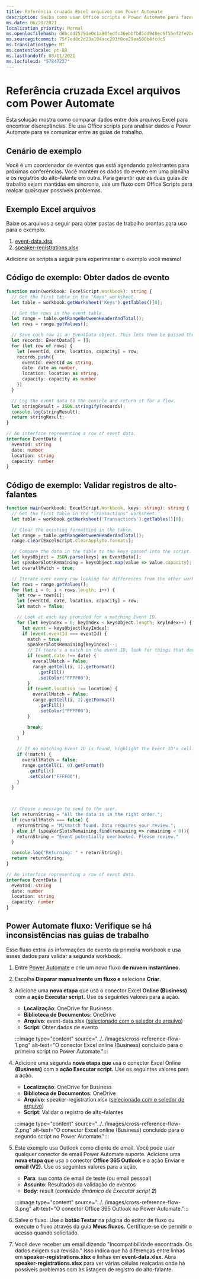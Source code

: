 ```yaml
---
title: Referência cruzada Excel arquivos com Power Automate
description: Saiba como usar Office scripts e Power Automate para fazer referência cruzada e formatar um arquivo Excel.
ms.date: 06/29/2021
localization_priority: Normal
ms.openlocfilehash: ddbcdd25791e0c1a80fedfc36ebbfbd5dd940ec6f55ef2fe2bce0cf23b6bcb61
ms.sourcegitcommit: 75f7ed8c2d23a104acc293f8ce29ea580b4fcdc5
ms.translationtype: MT
ms.contentlocale: pt-BR
ms.lasthandoff: 08/11/2021
ms.locfileid: "57847237"
---
```

# <a name="cross-reference-excel-files-with-power-automate"></a>Referência cruzada Excel arquivos com Power Automate

Esta solução mostra como comparar dados entre dois arquivos Excel para encontrar discrepâncias. Ele usa Office scripts para analisar dados e Power Automate para se comunicar entre as guias de trabalho.

## <a name="example-scenario"></a>Cenário de exemplo

Você é um coordenador de eventos que está agendando palestrantes para próximas conferências. Você mantém os dados do evento em uma planilha e os registros do alto-falante em outra. Para garantir que as duas guias de trabalho sejam mantidas em sincronia, use um fluxo com Office Scripts para realçar quaisquer possíveis problemas.

## <a name="sample-excel-files"></a>Exemplo Excel arquivos

Baixe os arquivos a seguir para obter pastas de trabalho prontas para uso para o exemplo.

1. <a href="event-data.xlsx">event-data.xlsx</a>
1. <a href="speaker-registrations.xlsx">speaker-registrations.xlsx</a>

Adicione os scripts a seguir para experimentar o exemplo você mesmo!

## <a name="sample-code-get-event-data"></a>Código de exemplo: Obter dados de evento

```TypeScript
function main(workbook: ExcelScript.Workbook): string {
  // Get the first table in the "Keys" worksheet.
  let table = workbook.getWorksheet('Keys').getTables()[0];

  // Get the rows in the event table.
  let range = table.getRangeBetweenHeaderAndTotal();
  let rows = range.getValues();

  // Save each row as an EventData object. This lets them be passed through Power Automate.
  let records: EventData[] = [];
  for (let row of rows) {
    let [eventId, date, location, capacity] = row;
    records.push({
      eventId: eventId as string,
      date: date as number,
      location: location as string,
      capacity: capacity as number
    })
  }

  // Log the event data to the console and return it for a flow.
  let stringResult = JSON.stringify(records);
  console.log(stringResult);
  return stringResult;
}

// An interface representing a row of event data.
interface EventData {
  eventId: string
  date: number
  location: string
  capacity: number
}
```

## <a name="sample-code-validate-speaker-registrations"></a>Código de exemplo: Validar registros de alto-falantes

```TypeScript
function main(workbook: ExcelScript.Workbook, keys: string): string {
  // Get the first table in the "Transactions" worksheet.
  let table = workbook.getWorksheet('Transactions').getTables()[0];

  // Clear the existing formatting in the table.
  let range = table.getRangeBetweenHeaderAndTotal();
  range.clear(ExcelScript.ClearApplyTo.formats);

  // Compare the data in the table to the keys passed into the script.
  let keysObject = JSON.parse(keys) as EventData[];
  let speakerSlotsRemaining = keysObject.map(value => value.capacity);
  let overallMatch = true;

  // Iterate over every row looking for differences from the other worksheet.
  let rows = range.getValues();
  for (let i = 0; i < rows.length; i++) {
    let row = rows[i];
    let [eventId, date, location, capacity] = row;
    let match = false;

    // Look at each key provided for a matching Event ID.
    for (let keyIndex = 0; keyIndex < keysObject.length; keyIndex++) {
      let event = keysObject[keyIndex];
      if (event.eventId === eventId) {
        match = true;
        speakerSlotsRemaining[keyIndex]--;
        // If there's a match on the event ID, look for things that don't match and highlight them.
        if (event.date !== date) {
          overallMatch = false;
          range.getCell(i, 1).getFormat()
            .getFill()
            .setColor("FFFF00");
        }
        if (event.location !== location) {
          overallMatch = false;
          range.getCell(i, 2).getFormat()
            .getFill()
            .setColor("FFFF00");
        }

        break;
      }
    }

    // If no matching Event ID is found, highlight the Event ID's cell.
    if (!match) {
      overallMatch = false;
      range.getCell(i, 0).getFormat()
        .getFill()
        .setColor("FFFF00");
    }
  }

  

  // Choose a message to send to the user.
  let returnString = "All the data is in the right order.";
  if (overallMatch === false) {
    returnString = "Mismatch found. Data requires your review.";
  } else if (speakerSlotsRemaining.find(remaining => remaining < 0)){
    returnString = "Event potentially overbooked. Please review."
  }

  console.log("Returning: " + returnString);
  return returnString;
}

// An interface representing a row of event data.
interface EventData {
  eventId: string
  date: number
  location: string
  capacity: number
}
```

## <a name="power-automate-flow-check-for-inconsistencies-across-the-workbooks"></a>Power Automate fluxo: Verifique se há inconsistências nas guias de trabalho

Esse fluxo extrai as informações de evento da primeira workbook e usa esses dados para validar a segunda workbook.

1. Entre [Power Automate](https://flow.microsoft.com) e crie um novo fluxo **de nuvem instantâneo.**
1. Escolha **Disparar manualmente um fluxo e** selecione **Criar**.
1. Adicione uma **nova etapa** que usa o conector Excel **Online (Business)** com a **ação Executar script.** Use os seguintes valores para a ação.
    * **Localização**: OneDrive for Business
    * **Biblioteca de Documentos**: OneDrive
    * **Arquivo**: event-data.xlsx ([selecionado com o seledor de arquivo](../../testing/power-automate-troubleshooting.md#select-workbooks-with-the-file-browser-control))
    * **Script**: Obter dados de evento

    :::image type="content" source="../../images/cross-reference-flow-1.png" alt-text="O conector Excel online (Business) concluído para o primeiro script no Power Automate.":::

1. Adicione uma segunda **nova etapa que** usa o conector Excel Online **(Business)** com a **ação Executar script.** Use os seguintes valores para a ação.
    * **Localização**: OneDrive for Business
    * **Biblioteca de Documentos**: OneDrive
    * **Arquivo**: speaker-registration.xlsx ([selecionado com o seledor de arquivo](../../testing/power-automate-troubleshooting.md#select-workbooks-with-the-file-browser-control))
    * **Script**: Validar o registro de alto-falantes

    :::image type="content" source="../../images/cross-reference-flow-2.png" alt-text="O conector Excel online (Business) concluído para o segundo script no Power Automate.":::
1. Este exemplo usa Outlook como cliente de email. Você pode usar qualquer conector de email Power Automate suporte. Adicione uma **nova etapa que** usa o conector **Office 365 Outlook** e a ação Enviar e **email (V2).** Use os seguintes valores para a ação.
    * **Para**: sua conta de email de teste (ou email pessoal)
    * **Assunto**: Resultados da validação de eventos
    * **Body**: result (_conteúdo dinâmico de Executar script **2**_)

    :::image type="content" source="../../images/cross-reference-flow-3.png" alt-text="O conector Office 365 Outlook no Power Automate.":::
1. Salve o fluxo. Use o **botão Testar** na página do editor de fluxo ou execute o fluxo através da guia **Meus fluxos.** Certifique-se de permitir o acesso quando solicitado.
1. Você deve receber um email dizendo "Incompatibilidade encontrada. Os dados exigem sua revisão." Isso indica que há diferenças entre linhas em **speaker-registrations.xlsx** e linhas em **event-data.xlsx**. Abra **speaker-registrations.xlsx** para ver várias células realçadas onde há possíveis problemas com as listagem de registro do alto-falante.
